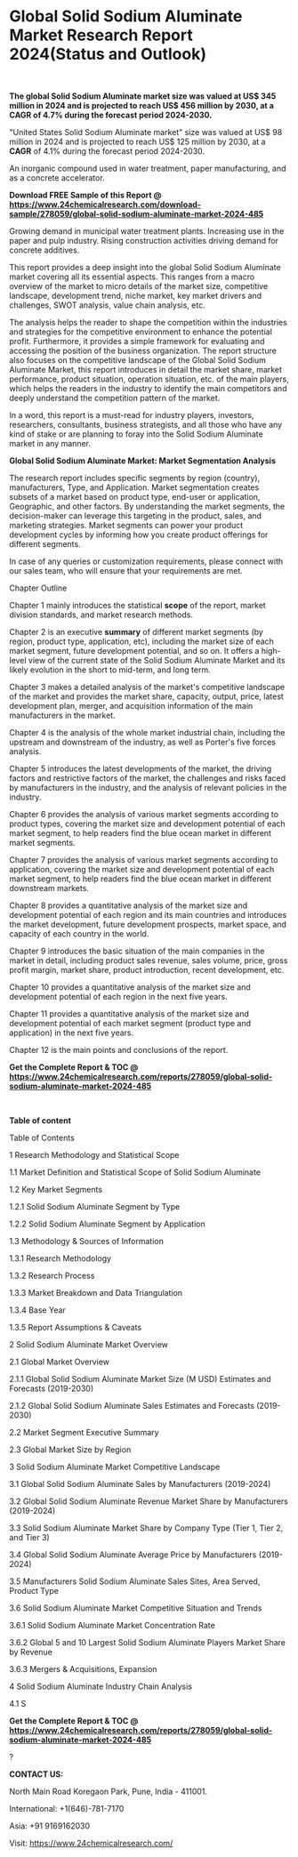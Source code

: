 <h1>Global Solid Sodium Aluminate Market Research Report 2024(Status and Outlook)</h1><br/><p><strong>The global Solid Sodium Aluminate market size was valued at US$ 345 million in 2024 and is projected to reach US$ 456 million by 2030, at a <strong>CAGR</strong> of 4.7% during the forecast period 2024-2030.</strong></p>
 
 
 
 <p>"United States Solid Sodium Aluminate market" size was valued at US$ 98 million in 2024 and is projected to reach US$ 125 million by 2030, at a <strong>CAGR</strong> of 4.1% during the forecast period 2024-2030.</p>
 
 
 
 <p>An inorganic compound used in water treatment, paper manufacturing, and as a concrete accelerator.</p>
 
 
 
 <div><b>Download FREE Sample of this Report @ <a href="https://www.24chemicalresearch.com/download-sample/278059/global-solid-sodium-aluminate-market-2024-485">https://www.24chemicalresearch.com/download-sample/278059/global-solid-sodium-aluminate-market-2024-485</a></b></div>
 
 
 
 <p>Growing demand in municipal water treatment plants. Increasing use in the paper and pulp industry. Rising construction activities driving demand for concrete additives.</p>
 
 
 
 <p>This report provides a deep insight into the global Solid Sodium Aluminate market covering all its essential aspects. This ranges from a macro overview of the market to micro details of the market size, competitive landscape, development trend, niche market, key market drivers and challenges, SWOT analysis, value chain analysis, etc.</p>
 
 
 
 <p>The analysis helps the reader to shape the competition within the industries and strategies for the competitive environment to enhance the potential profit. Furthermore, it provides a simple framework for evaluating and accessing the position of the business organization. The report structure also focuses on the competitive landscape of the Global Solid Sodium Aluminate Market, this report introduces in detail the market share, market performance, product situation, operation situation, etc. of the main players, which helps the readers in the industry to identify the main competitors and deeply understand the competition pattern of the market.</p>
 
 
 
 <p>In a word, this report is a must-read for industry players, investors, researchers, consultants, business strategists, and all those who have any kind of stake or are planning to foray into the Solid Sodium Aluminate market in any manner.</p>
 
 
 
 <p><strong>Global Solid Sodium Aluminate Market: Market Segmentation Analysis</strong></p>
 
 
 
 <p>The research report includes specific segments by region (country), manufacturers, Type, and Application. Market segmentation creates subsets of a market based on product type, end-user or application, Geographic, and other factors. By understanding the market segments, the decision-maker can leverage this targeting in the product, sales, and marketing strategies. Market segments can power your product development cycles by informing how you create product offerings for different segments.</p>
 
 
 
 <p>In case of any queries or customization requirements, please connect with our sales team, who will ensure that your requirements are met.</p>
 
 
 
 <p>Chapter Outline</p>
 
 
 
 <p>Chapter 1 mainly introduces the statistical <strong>scope</strong> of the report, market division standards, and market research methods.</p>
 
 
 
 <p>Chapter 2 is an executive <strong>summary</strong> of different market segments (by region, product type, application, etc), including the market size of each market segment, future development potential, and so on. It offers a high-level view of the current state of the Solid Sodium Aluminate Market and its likely evolution in the short to mid-term, and long term.</p>
 
 
 
 <p>Chapter 3 makes a detailed analysis of the market&#39;s competitive landscape of the market and provides the market share, capacity, output, price, latest development plan, merger, and acquisition information of the main manufacturers in the market.</p>
 
 
 
 <p>Chapter 4 is the analysis of the whole market industrial chain, including the upstream and downstream of the industry, as well as Porter&#39;s five forces analysis.</p>
 
 
 
 <p>Chapter 5 introduces the latest developments of the market, the driving factors and restrictive factors of the market, the challenges and risks faced by manufacturers in the industry, and the analysis of relevant policies in the industry.</p>
 
 
 
 <p>Chapter 6 provides the analysis of various market segments according to product types, covering the market size and development potential of each market segment, to help readers find the blue ocean market in different market segments.</p>
 
 
 
 <p>Chapter 7 provides the analysis of various market segments according to application, covering the market size and development potential of each market segment, to help readers find the blue ocean market in different downstream markets.</p>
 
 
 
 <p>Chapter 8 provides a quantitative analysis of the market size and development potential of each region and its main countries and introduces the market development, future development prospects, market space, and capacity of each country in the world.</p>
 
 
 
 <p>Chapter 9 introduces the basic situation of the main companies in the market in detail, including product sales revenue, sales volume, price, gross profit margin, market share, product introduction, recent development, etc.</p>
 
 
 
 <p>Chapter 10 provides a quantitative analysis of the market size and development potential of each region in the next five years.</p>
 
 
 
 <p>Chapter 11 provides a quantitative analysis of the market size and development potential of each market segment (product type and application) in the next five years.</p>
 
 
 
 <p>Chapter 12 is the main points and conclusions of the report.</p>
 
 
 
 <div><b>Get the Complete Report & TOC @ <a href="https://www.24chemicalresearch.com/reports/278059/global-solid-sodium-aluminate-market-2024-485">https://www.24chemicalresearch.com/reports/278059/global-solid-sodium-aluminate-market-2024-485</a></b></div>
 
 
 
 <p><br />
 
 <b>Table of content</b></p>
 
 
 
 <p>Table of Contents<br />
 
 1 Research Methodology and Statistical Scope<br />
 
 1.1 Market Definition and Statistical Scope of Solid Sodium Aluminate<br />
 
 1.2 Key Market Segments<br />
 
 1.2.1 Solid Sodium Aluminate Segment by Type<br />
 
 1.2.2 Solid Sodium Aluminate Segment by Application<br />
 
 1.3 Methodology & Sources of Information<br />
 
 1.3.1 Research Methodology<br />
 
 1.3.2 Research Process<br />
 
 1.3.3 Market Breakdown and Data Triangulation<br />
 
 1.3.4 Base Year<br />
 
 1.3.5 Report Assumptions & Caveats<br />
 
 2 Solid Sodium Aluminate Market Overview<br />
 
 2.1 Global Market Overview<br />
 
 2.1.1 Global Solid Sodium Aluminate Market Size (M USD) Estimates and Forecasts (2019-2030)<br />
 
 2.1.2 Global Solid Sodium Aluminate Sales Estimates and Forecasts (2019-2030)<br />
 
 2.2 Market Segment Executive Summary<br />
 
 2.3 Global Market Size by Region<br />
 
 3 Solid Sodium Aluminate Market Competitive Landscape<br />
 
 3.1 Global Solid Sodium Aluminate Sales by Manufacturers (2019-2024)<br />
 
 3.2 Global Solid Sodium Aluminate Revenue Market Share by Manufacturers (2019-2024)<br />
 
 3.3 Solid Sodium Aluminate Market Share by Company Type (Tier 1, Tier 2, and Tier 3)<br />
 
 3.4 Global Solid Sodium Aluminate Average Price by Manufacturers (2019-2024)<br />
 
 3.5 Manufacturers Solid Sodium Aluminate Sales Sites, Area Served, Product Type<br />
 
 3.6 Solid Sodium Aluminate Market Competitive Situation and Trends<br />
 
 3.6.1 Solid Sodium Aluminate Market Concentration Rate<br />
 
 3.6.2 Global 5 and 10 Largest Solid Sodium Aluminate Players Market Share by Revenue<br />
 
 3.6.3 Mergers & Acquisitions, Expansion<br />
 
 4 Solid Sodium Aluminate Industry Chain Analysis<br />
 
 4.1 S</p>
 
 
 
 <div><b>Get the Complete Report & TOC @ <a href="https://www.24chemicalresearch.com/reports/278059/global-solid-sodium-aluminate-market-2024-485">https://www.24chemicalresearch.com/reports/278059/global-solid-sodium-aluminate-market-2024-485</a></b></div>
 
 
 
 <p>? </p>
 
 
 
 <p><b>CONTACT US:</b><br />
 
 North Main Road Koregaon Park, Pune, India - 411001.<br />
 
 International: +1(646)-781-7170<br />
 
 Asia: +91 9169162030<br />
 
 Visit: <a href="https://www.24chemicalresearch.com/">https://www.24chemicalresearch.com/</a></p>